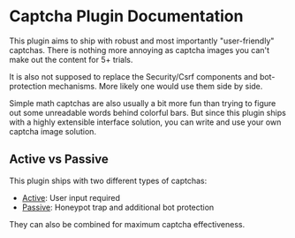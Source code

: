 # Captcha Plugin Documentation

This plugin aims to ship with robust and most importantly "user-friendly" captchas.
There is nothing more annoying as captcha images you can't make out the content for 5+ trials.

It is also not supposed to replace the Security/Csrf components and bot-protection mechanisms.
More likely one would use them side by side.

Simple math captchas are also usually a bit more fun than trying to figure out some unreadable words behind colorful bars.
But since this plugin ships with a highly extensible interface solution, you can write and use your own captcha image solution.

## Active vs Passive

This plugin ships with two different types of captchas:

- [Active](/docs/Active.md): User input required
- [Passive](/docs/Passive.md): Honeypot trap and additional bot protection

They can also be combined for maximum captcha effectiveness.
